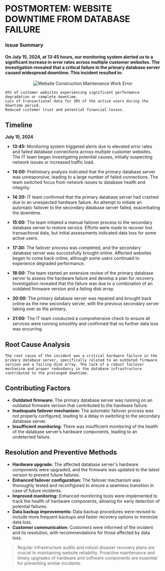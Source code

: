 # POSTMORTEM: WEBSITE DOWNTIME FROM DATABASE FAILURE

### Issue Summary
#### On July 15, 2024, at 13:45 hours, our monitoring system alerted us to a significant increase in error rates across multiple customer websites. The investigation revealed that a critical failure in the primary database server caused widespread downtime. This incident resulted in:

<p align="center">
  <img src="https://img.freepik.com/free-vector/website-construction-maintenance-work-error_107791-814.jpg" alt="Website Construction Maintenance Work Error" style="max-width: 100%; height: auto;">
</p>

```
85% of customer websites experiencing significant performance degradation or complete downtime.
Loss of transactional data for 30% of the active users during the downtime period.
Reduced customer trust and potential financial losses.
```

## Timeline

**July 15, 2024**

- **13:45:** Monitoring system triggered alerts due to elevated error rates and failed database connections across multiple customer websites. The IT team began investigating potential causes, initially suspecting network issues or increased traffic load.

- **14:00:** Preliminary analysis indicated that the primary database server was unresponsive, leading to a large number of failed connections. The team switched focus from network issues to database health and integrity.

- **14:20:** IT team confirmed that the primary database server had crashed due to an unexpected hardware failure. An attempt to initiate an automatic failover to the secondary database server failed, exacerbating the downtime.

- **15:00:** The team initiated a manual failover process to the secondary database server to restore service. Efforts were made to recover lost transactional data, but initial assessments indicated data loss for some active users.

- **17:30:** The failover process was completed, and the secondary database server was successfully brought online. Affected websites began to come back online, although some users continued to experience degraded performance.

- **18:00:** The team started an extensive review of the primary database server to assess the hardware failure and develop a plan for recovery. Investigation revealed that the failure was due to a combination of an outdated firmware version and a failing disk array.

- **20:00:** The primary database server was repaired and brought back online as the new secondary server, with the previous secondary server taking over as the primary.

- **21:00:** The IT team conducted a comprehensive check to ensure all services were running smoothly and confirmed that no further data loss was occurring.

## Root Cause Analysis
``` The root cause of the incident was a critical hardware failure in the primary database server, specifically related to an outdated firmware version and a failing disk array. The lack of a robust failover mechanism and proper redundancy in the database infrastructure contributed to the prolonged downtime. ```

## Contributing Factors
- **Outdated firmware:** The primary database server was running on an outdated firmware version that contributed to the hardware failure.
- **Inadequate failover mechanism:** The automatic failover process was not properly configured, leading to a delay in switching to the secondary database server.
- **Insufficient monitoring:** There was insufficient monitoring of the health of the database server’s hardware components, leading to an undetected failure.

## Resolution and Preventive Methods
- **Hardware upgrade:** The affected database server's hardware components were upgraded, and the firmware was updated to the latest version to prevent future failures.
- **Enhanced failover configuration:** The failover mechanism was thoroughly tested and reconfigured to ensure a seamless transition in case of future incidents.
- **Improved monitoring:** Enhanced monitoring tools were implemented to track the health of hardware components, allowing for early detection of potential failures.
- **Data backup improvements:** Data backup procedures were revised to include more frequent backups and faster recovery options to minimize data loss.
- **Customer communication:** Customers were informed of the incident and its resolution, with recommendations for those affected by data loss.

> Regular infrastructure audits and robust disaster recovery plans are crucial to maintaining website reliability. Proactive maintenance and timely upgrades of hardware and software components are essential for preventing similar incidents.
